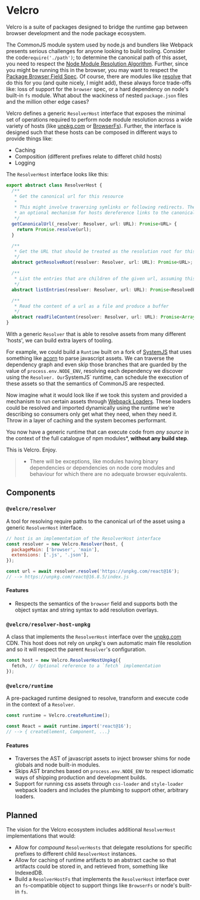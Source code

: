# Velcro

Velcro is a suite of packages designed to bridge the runtime gap between browser development and the node package ecosystem.

The CommonJS module system used by node.js and bundlers like Webpack presents serious challenges for anyone looking to build tooling. Consider the code`require('./path')`; to determine the canonical path of this asset, you need to respect the [Node Module Resolution Algorithm](https://nodejs.org/api/modules.html#modules_all_together). Further, since you might be running this in the browser, you may want to respect the [Package Browser Field Spec](https://github.com/defunctzombie/package-browser-field-spec). Of course, there are modules like [resolve](https://www.npmjs.com/package/resolve) that do this for you (and quite nicely, I might add), these always force trade-offs like: loss of support for the `browser` spec, or a hard dependency on node's built-in `fs` module. What about the wackiness of nested `package.json` files and the million other edge cases?

Velcro defines a generic `ResolverHost` interface that exposes the minimal set of operations required to perform node module resolution across a wide variety of hosts (like [unpkg.com](https://unpkg.com) or [BrowserFs](https://www.npmjs.com/package/browserfs)). Further, the interface is designed such that these hosts can be composed in different ways to provide things like:

- Caching
- Composition (different prefixes relate to differet child hosts)
- Logging

The `ResolverHost` interface looks like this:

```ts
export abstract class ResolverHost {
  /**
   * Get the canonical url for this resource
   *
   * This might involve traversing symlinks or following redirects. The idea is to provide
   * an optional mechanism for hosts dereference links to the canonical form.
   */
  getCanonicalUrl(_resolver: Resolver, url: URL): Promise<URL> {
    return Promise.resolve(url);
  }

  /**
   * Get the URL that should be treated as the resolution root for this host
   */
  abstract getResolveRoot(resolver: Resolver, url: URL): Promise<URL>;

  /**
   * List the entries that are children of the given url, assuming this refers to a directory
   */
  abstract listEntries(resolver: Resolver, url: URL): Promise<ResolvedEntry[]>;

  /**
   * Read the content of a url as a file and produce a buffer
   */
  abstract readFileContent(resolver: Resolver, url: URL): Promise<ArrayBuffer>;
}
```

With a generic `Resolver` that is able to resolve assets from many different 'hosts', we can build extra layers of tooling.

For example, we could build a `Runtime` built on a fork of [SystemJS](https://github.com/systemjs/systemjs) that uses something like [acorn](https://github.com/acornjs/acorn) to parse javascript assets. We can traverse the dependency graph and even skip those branches that are guarded by the value of `process.env.NODE_ENV`, resolving each dependency we discover using the `Resolver. Our`SystemJS` runtime, can schedule the execution of these assets so that the semantics of CommonJS are respected.

Now imagine what it would look like if we took this system and provided a mechanism to run certain assets through [Webpack Loaders](https://webpack.js.org/loaders/). These loaders could be resolved and imported dynamically using the runtime we're describing so consumers only get what they need, when they need it. Throw in a layer of caching and the system becomes performant.

You now have a generic runtime that can execute code from _any source_ in the context of the full catalogue of npm modules\*, **without any build step**.

This is Velcro. Enjoy.

> - There will be exceptions, like modules having binary dependencies or dependencies on node core modules and behaviour for which there are no adequate browser equivalents.

## Components

### `@velcro/resolver`

A tool for resolving require paths to the canonical url of the asset using a generic `ResolverHost` interface.

```js
// host is an implementation of the ResolverHost interface
const resolver = new Velcro.Resolver(host, {
  packageMain: ['browser', 'main'],
  extensions: ['.js', '.json'],
});

const url = await resolver.resolve('https://unpkg.com/react@16');
// --> https://unpkg.com/react@16.8.5/index.js
```

#### Features

- Respects the semantics of the `browser` field and supports both the object syntax and string syntax to add resolution overlays.

### `@velcro/resolver-host-unpkg`

A class that implements the `ResolverHost` interface over the [unpkg.com](https://unpkg.com) CDN. This host does not rely on unpkg's own automatic main file resolution and so it will respect the parent `Resolver`'s configuration.

```js
const host = new Velcro.ResolverHostUnpkg({
  fetch, // Optional reference to a `fetch` implementation
});
```

### `@velcro/runtime`

A pre-packaged runtime designed to resolve, transform and execute code in the context of a `Resolver`.

```js
const runtime = Velcro.createRuntime();

const React = await runtime.import('react@16');
// --> { createElement, Component, ...}
```

#### Features

- Traverses the AST of javascript assets to inject browser shims for node globals and node built-in modules.
- Skips AST branches based on `process.env.NODE_ENV` to respect idiomatic ways of shipping production and development builds.
- Support for running css assets through `css-loader` and `style-loader` webpack loaders and includes the plumbing to support other, arbitrary loaders.

## Planned

The vision for the Velcro ecosystem includes additional `ResolverHost` implementations that would:

- Allow for _compound_ `ResolverHosts` that delegate resolutions for specific prefixes to different child `ResolverHost` instances.
- Allow for caching of runtime artifacts to an abstract cache so that artifacts could be stored in, and retrieved from, something like IndexedDB.
- Build a `ResolverHostFs` that implements the `ResolverHost` interface over an `fs`-compatible object to support things like `BrowserFs` or node's built-in `fs`.
